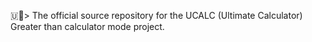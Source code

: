 🇺🧮️> The official source repository for the UCALC (Ultimate Calculator) Greater than calculator mode project. 
